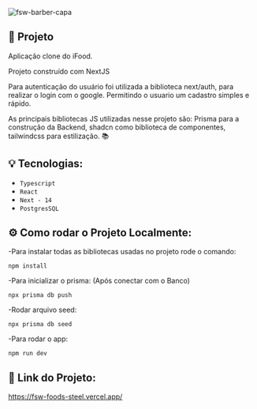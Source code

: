 ![fsw-barber-capa]([https://github.com/lucasbeniti/fsw-foods/assets/Capa.png](https://github.com/lucasbeniti/fsw-foods/blob/main/assets/Capa.png))

## 🚀 Projeto

Aplicação clone do iFood.

Projeto construído com NextJS

Para autenticação do usuário foi utilizada a biblioteca next/auth, para realizar o login com o google. Permitindo o usuario um cadastro simples e rápido.

As principais bibliotecas JS utilizadas nesse projeto são: Prisma para a construção da Backend, shadcn como biblioteca de componentes, tailwindcss para estilização. 📚

## 💡 Tecnologias:

- `Typescript`
- `React`
- `Next - 14`
- `PostgresSQL`

## ⚙️ Como rodar o Projeto Localmente:

-Para instalar todas as bibliotecas usadas no projeto rode o comando:

```
npm install
```

-Para inicializar o prisma: (Após conectar com o Banco)

```
npx prisma db push
```

-Rodar arquivo seed:

```
npx prisma db seed
```

-Para rodar o app:

```
npm run dev
```

## 🔗 Link do Projeto:

https://fsw-foods-steel.vercel.app/
